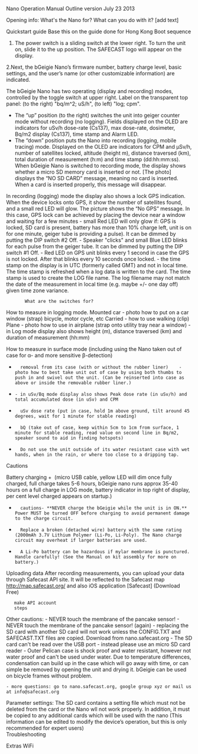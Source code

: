 Nano Operation Manual Outline
version July 23 2013

Opening info: What's the Nano for?  What can you do with it? [add text]

Quickstart guide
      Base this on the guide done for Hong Kong
           Boot sequence
1. The power switch is a sliding switch at the lower right. To turn the unit on, slide it to the up position. The SAFECAST logo will appear on the display. 

2.Next, the bGeigie Nano’s firmware number, battery charge level, basic settings, and the user’s name (or other customizable information) are indicated. 

The bGeigie Nano has two operating (display and recording) modes, controlled by the toggle switch at upper right. Label on the transparent top panel: (to the right) "bq/m^2; uS/h", (to left) "log; cpm".
+    The “up” position (to the right) switches the unit into geiger counter mode without recording (no logging). Fields displayed on the OLED are indicators for uSv/h dose-rate (Cs137), max dose-rate, dosimeter, Bq/m2 display (Cs137), time stamp and Alarm LED. 
+    The “down” position puts the Nano into recording (logging, mobile tracing) mode. Displayed on the OLED are indicators for CPM and µSv/h, number of satellites locked, altitude (height m), distance traversed (km), total duration of measurement (h:m) and time stamp (dd:hh:mm:ss). When bGeigie Nano is switched to recording mode, the display shows whether a micro SD memory card is inserted or not. [The photo] displays the “NO SD CARD” message, meaning no card is inserted. When a card is inserted properly, this message will disappear. 

In recording (logging) mode the display also shows a lock GPS indication. When the device locks onto GPS, it show the number of satellites found, and a small red LED will glow. The picture shows the “No GPS” message. In this case, GPS lock can be achieved by placing the device near a window and waiting for a few minutes
      - small Red LED will only glow if: GPS is locked, SD card is present, battery has more than 10% charge left, unit is on for one minute, geiger tube is providing a pulse). It can be dimmed by putting the DIP switch #2 Off.
      - Speaker "clicks" and small Blue LED blinks for each pulse from the geiger tube. It can be dimmed by putting the DIP switch #1 Off.
      - Red LED on GPS unit blinks every 1 second in case the GPS is not locked. After that blinks every 10 seconds once locked.
      - the time stamp on the display is in UTC (formerly called GMT) and not in local time. The time stamp is refreshed when a log data is written to the card. The time stamp is used to create the LOG file name. The log filename may not match the date of the measurement in local time (e.g. maybe +/- one day off) given time zone variance.


           What are the switches for?

How to measure in logging mode.
         Mounted
            car - photo how to put on a car window (strap)
            bicycle, motor cycle, etc
         Carried - how to use walking (clip)
	 Plane - photo how to use in airplane (strap onto utility tray near a window)
      - in Log mode display also shows height (m), distance traversed (km) and duration of measurement (hh:mm)

How to measure in surface mode (including using the Nano taken out of case for α- and more sensitive β-detection)
-       removal from its case (with or without the rubber liner)	- photo how to best take unit out of case by using both thumbs to push in and swivel out the unit. (Can be reinserted into case as above or inside the removable rubber liner.)
-     - in uSv/Bq mode display also shows Peak dose rate (in uSv/h) and total accumulated dose (in uSv) and CPM    
-       uSv dose rate (put in case, hold 1m above ground, tilt around 45 degrees, wait for 1 minute for stable reading)
-       bQ (take out of case, keep within 5cm to 1cm from surface, 1 minute for stable reading, read value on second line in Bq/m2, speaker sound to aid in finding hotspots)
-       Do not use the unit outside of its water resistant case with wet hands, when in the rain, or where too close to a dripping tap. 

Cautions

Battery charging
+      (micro USB cable, yellow LED will dim once fully charged, full charge takes 5-6 hours, bGeigie nano runs approx 35-40 hours on a full charge in LOG mode, battery indicator in top right of display, per cent level charged appears on startup.)
+       cautions- **NEVER charge the bGeigie while the unit is in ON.** Power MUST be turned OFF before charging to avoid permanent damage to the charge circuit. 
+       Replace a broken (detached wire) battery with the same rating (2000mAh 3.7V Lithium Polymer (Li-Po, Li-Poly). The Nano charge circuit may overheat if larger batteries are used.
+       A Li-Po battery can be hazardous if mylar membrane is punctured. Handle carefully! (See the Manual on kit assembly for more on battery.) 

Uploading data
After recording measurements, you can upload your data through Safecast API site. 
It will be reflected to the Safecast map http://map.safecast.org/ and also iOS application [Safecast] (Download Free)

       make API account
       steps

Other cautions: 
     - NEVER touch the membrane of the pancake sensor!
     - NEVER touch the membrane of the pancake sensor! (again)
     - replacing the SD card with another SD card will not work unless the CONFIG.TXT and SAFECAST.TXT files are copied. Download from nano.safecast.org
     - The SD card can't be read over the USB port - instead please use an micro SD card reader
     - Outer Pelican case is shock proof and water resistant, however not water proof and can't be used under water. Due to temperature differences, condensation can build up in the case which will go away with time, or can simple be removed by opening the unit and drying it. bGeigie can be used on bicycle frames without problem.

    - more questions: go to nano.safecast.org, google group xyz or mail us at info@safecast.org

Parameter settings: The SD card contains a setting file which must not be deleted from the card or the Nano wll not work properly.  In addition, it must be copied to any additional cards which will be used with the nano (This information can be edited to modify the device’s operation, but this is only recommended for expert users)  
Troubleshooting


Extras
      WiFi